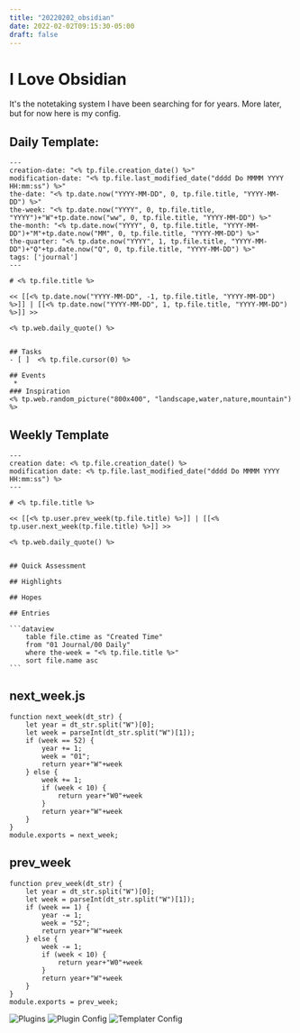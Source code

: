```yaml
---
title: "20220202_obsidian"
date: 2022-02-02T09:15:30-05:00
draft: false
---
```


# I Love Obsidian

It's the notetaking system I have been searching for for years.  More later, but for now here is my config.

## Daily Template:

```
---
creation-date: "<% tp.file.creation_date() %>"
modification-date: "<% tp.file.last_modified_date("dddd Do MMMM YYYY HH:mm:ss") %>"
the-date: "<% tp.date.now("YYYY-MM-DD", 0, tp.file.title, "YYYY-MM-DD") %>"
the-week: "<% tp.date.now("YYYY", 0, tp.file.title, "YYYY")+"W"+tp.date.now("ww", 0, tp.file.title, "YYYY-MM-DD") %>"
the-month: "<% tp.date.now("YYYY", 0, tp.file.title, "YYYY-MM-DD")+"M"+tp.date.now("MM", 0, tp.file.title, "YYYY-MM-DD") %>"
the-quarter: "<% tp.date.now("YYYY", 1, tp.file.title, "YYYY-MM-DD")+"Q"+tp.date.now("Q", 0, tp.file.title, "YYYY-MM-DD") %>"
tags: ['journal']
---

# <% tp.file.title %>

<< [[<% tp.date.now("YYYY-MM-DD", -1, tp.file.title, "YYYY-MM-DD") %>]] | [[<% tp.date.now("YYYY-MM-DD", 1, tp.file.title, "YYYY-MM-DD") %>]] >>

<% tp.web.daily_quote() %>


## Tasks
- [ ]  <% tp.file.cursor(0) %>

## Events
 * 
### Inspiration
<% tp.web.random_picture("800x400", "landscape,water,nature,mountain") %>
```

## Weekly Template


    ---
    creation date: <% tp.file.creation_date() %>
    modification date: <% tp.file.last_modified_date("dddd Do MMMM YYYY HH:mm:ss") %>
    ---

    # <% tp.file.title %>

    << [[<% tp.user.prev_week(tp.file.title) %>]] | [[<% tp.user.next_week(tp.file.title) %>]] >>

    <% tp.web.daily_quote() %>


    ## Quick Assessment

    ## Highlights

    ## Hopes

    ## Entries

    ```dataview  
        table file.ctime as "Created Time"  
        from "01 Journal/00 Daily"  
        where the-week = "<% tp.file.title %>"
        sort file.name asc  
    ```

## next_week.js

    function next_week(dt_str) {
        let year = dt_str.split("W")[0];
        let week = parseInt(dt_str.split("W")[1]);
        if (week == 52) {
            year += 1;
            week = "01";
            return year+"W"+week
        } else {
            week += 1;
            if (week < 10) {
                return year+"W0"+week
            }
            return year+"W"+week
        }
    }
    module.exports = next_week;

## prev_week

    function prev_week(dt_str) {
        let year = dt_str.split("W")[0];
        let week = parseInt(dt_str.split("W")[1]);
        if (week == 1) {
            year -= 1;
            week = "52";
            return year+"W"+week
        } else {
            week -= 1;
            if (week < 10) {
                return year+"W0"+week
            }
            return year+"W"+week
        }
    }
    module.exports = prev_week;

![Plugins](/img/obsidian/plugins.png)
![Plugin Config](/img/obsidian/NotesSettings.png)
![Templater Config](/img/obsidian/templater_settings.png)
